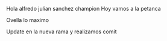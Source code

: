 Hola alfredo julian sanchez champion
Hoy vamos a la petanca

Ovella lo maximo

Update en la nueva rama y realizamos comit
